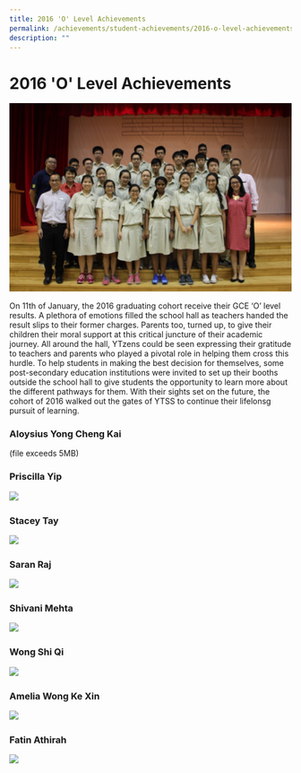 ```yaml
---
title: 2016 'O' Level Achievements
permalink: /achievements/student-achievements/2016-o-level-achievements/
description: ""
---
```

# **2016 'O' Level Achievements**

![](/images/2016%20olevel.jpg)

On 11th of January, the 2016 graduating cohort receive their GCE ‘O’ level results. A plethora of emotions filled the school hall as teachers handed the result slips to their former charges. Parents too, turned up, to give their children their moral support at this critical juncture of their academic journey. All around the hall, YTzens could be seen expressing their gratitude to teachers and parents who played a pivotal role in helping them cross this hurdle. To help students in making the best decision for themselves, some post-secondary education institutions were invited to set up their booths outside the school hall to give students the opportunity to learn more about the different pathways for them. With their sights set on the future, the cohort of 2016 walked out the gates of YTSS to continue their lifelonsg pursuit of learning.


### Aloysius Yong Cheng Kai

(file exceeds 5MB)

### Priscilla Yip

![](/images/786%20Pricilla%20Yip%202016%20(V11)%20(25Oct2019)%20(Poster%20Effect)%20(A).jpg)

### Stacey Tay

![](/images/786%20Stacey%20Tay%202016%20(V11)%20(25Oct2019)%20(Poster%20Effect)%20(A).jpg)


### Saran Raj

![](/images/786%20Saran%20Raj%202016%20(V11)%20(25Oct2019)%20(Poster%20Effect)%20(A).jpg)


### Shivani Mehta

![](/images/786%20Shivani%20Mehta%202016%20(V11)%20(25Oct2019)%20(Poster%20Effect)%20(A).jpg)

### Wong Shi Qi

![](/images/786%20Wong%20Shi%20Qi%202016%20(V11)%20(25Oct2019)%20(A).jpg)


### Amelia Wong Ke Xin

![](/images/786%20Wong%20Ke%20Xin%202016%20(V11)%20(25Oct2019)%20(Poster%20Effect)%20(A).jpg)


### Fatin Athirah

![](/images/786%20Fatin%20Athirah%202016%20(V11)%20(25Oct2019)%20(Poster%20Effect)%20(A)%20(1).jpg)
